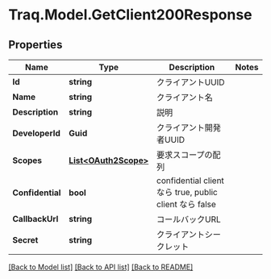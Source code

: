 # Traq.Model.GetClient200Response

## Properties

Name | Type | Description | Notes
------------ | ------------- | ------------- | -------------
**Id** | **string** | クライアントUUID | 
**Name** | **string** | クライアント名 | 
**Description** | **string** | 説明 | 
**DeveloperId** | **Guid** | クライアント開発者UUID | 
**Scopes** | [**List&lt;OAuth2Scope&gt;**](OAuth2Scope.md) | 要求スコープの配列 | 
**Confidential** | **bool** | confidential client なら true, public client なら false | 
**CallbackUrl** | **string** | コールバックURL | 
**Secret** | **string** | クライアントシークレット | 

[[Back to Model list]](../README.md#documentation-for-models) [[Back to API list]](../README.md#documentation-for-api-endpoints) [[Back to README]](../README.md)

